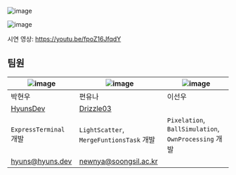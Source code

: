 ![image](https://github.com/HyunsDev/ssu-2023-art-tech-express-terminal/assets/46562466/3d24b6c4-50bd-4a79-bce2-fa071ee551ac)

![image](https://github.com/HyunsDev/ssu-2023-art-tech-express-terminal/assets/46562466/ff88bccf-3806-467a-97cc-4f2a4b675498)

시연 영상: https://youtu.be/fpoZ16JfqdY

## 팀원

|![image](https://github.com/HyunsDev/ssu-2023-art-tech-express-terminal/assets/46562466/2060ae6b-7131-43c5-a8ae-6d840b6a5a60)|![image](https://github.com/HyunsDev/ssu-2023-art-tech-express-terminal/assets/46562466/7f15fd0c-233a-4c51-a003-5d90c2215543)|![image](https://github.com/HyunsDev/ssu-2023-art-tech-express-terminal/assets/46562466/c20d0bea-5a10-4c18-b093-a52447600a1f)|
|-|-|-|
|박현우|편유나|이선우|
|[HyunsDev](https://github.com/HyunsDev)|[Drizzle03](https://github.com/Drizzle03)||
|`ExpressTerminal` 개발| `LightScatter`, `MergeFuntionsTask` 개발|`Pixelation`, `BallSimulation`, `OwnProcessing` 개발|
|hyuns@hyuns.dev|newnya@soongsil.ac.kr||
